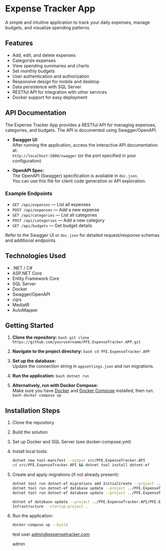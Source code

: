 # Expense Tracker App

A simple and intuitive application to track your daily expenses, manage budgets, and visualize spending patterns.

## Features

- Add, edit, and delete expenses
- Categorize expenses
- View spending summaries and charts
- Set monthly budgets
- User authentication and authorization
- Responsive design for mobile and desktop
- Data persistence with SQL Server
- RESTful API for integration with other services
- Docker support for easy deployment

## API Documentation

The Expense Tracker App provides a RESTful API for managing expenses, categories, and budgets. The API is documented using Swagger/OpenAPI.

- **Swagger UI:**  
    After running the application, access the interactive API documentation at:  
    `http://localhost:5000/swagger` (or the port specified in your configuration)

- **OpenAPI Spec:**  
    The OpenAPI (Swagger) specification is available in `doc.json`.  
    You can use this file for client code generation or API exploration.

### Example Endpoints

- `GET /api/expenses` — List all expenses
- `POST /api/expenses` — Add a new expense
- `GET /api/categories` — List all categories
- `POST /api/categories` — Add a new category
- `GET /api/budgets` — Get budget details

Refer to the Swagger UI or `doc.json` for detailed request/response schemas and additional endpoints.

## Technologies Used

- .NET / C#
- ASP.NET Core
- Entity Framework Core
- SQL Server
- Docker
- Swagger/OpenAPI
- cqrs
- MediatR
- AutoMapper

## Getting Started

1. **Clone the repository:**
        ```bash
        git clone https://github.com/yourusername/PFE.ExpenseTracker.APP.git
        ```
2. **Navigate to the project directory:**
        ```bash
        cd PFE.ExpenseTracker.APP
        ```
3. **Set up the database:**  
        Update the connection string in `appsettings.json` and run migrations.

4. **Run the application:**
        ```bash
        dotnet run
        ```

5. **Alternatively, run with Docker Compose:**  
        Make sure you have [Docker](https://www.docker.com/) and [Docker Compose](https://docs.docker.com/compose/) installed, then run:
        ```bash
        docker compose up
        ```

## Installation Steps

1. Clone the repository
2. Build the solution
3. Set up Docker and SQL Server (see docker-compose.yml)
4. Install local tools:
   ```bash
   dotnet new tool-manifest --output src/PFE.ExpenseTracker.API
   cd src/PFE.ExpenseTracker.API && dotnet tool install dotnet-ef
   ```
5. Create and apply migrations (if not already present):
   ```bash
   dotnet tool run dotnet-ef migrations add InitialCreate --project ../PFE.ExpenseTracker.Infrastructure --startup-project .
   dotnet tool run dotnet-ef database update --project ../PFE.ExpenseTracker.
   dotnet tool run dotnet-ef database update --project ../PFE.ExpenseTracker.API/PFE.ExpenseTracker.API.csproj

   dotnet ef database update --project ../PFE.ExpenseTracker.API/PFE.ExpenseTracker.API.csproj
   Infrastructure --startup-project .
   ```
6. Run the application:
   ```bash
   docker-compose up --build
   ```

   test user
   admin@expensetracker.com
   
   admin

